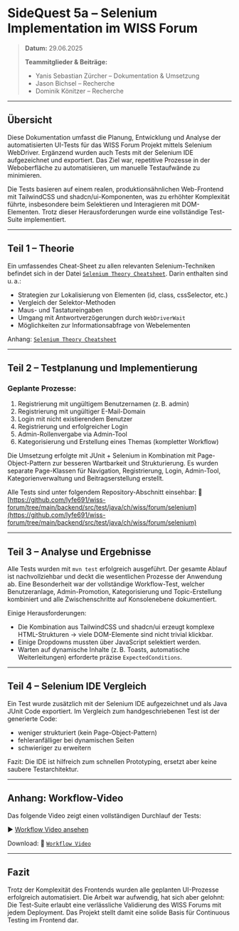 # SideQuest 5a – Selenium Implementation im WISS Forum

> **Datum:** 29.06.2025
>
> **Teammitglieder & Beiträge:**
>
> * Yanis Sebastian Zürcher – Dokumentation & Umsetzung
> * Jason Bichsel – Recherche
> * Dominik Könitzer – Recherche

---

## Übersicht

Diese Dokumentation umfasst die Planung, Entwicklung und Analyse der automatisierten UI-Tests für das WISS Forum Projekt mittels Selenium WebDriver. Ergänzend wurden auch Tests mit der Selenium IDE aufgezeichnet und exportiert. Das Ziel war, repetitive Prozesse in der Weboberfläche zu automatisieren, um manuelle Testaufwände zu minimieren.

Die Tests basieren auf einem realen, produktionsähnlichen Web-Frontend mit TailwindCSS und shadcn/ui-Komponenten, was zu erhöhter Komplexität führte, insbesondere beim Selektieren und Interagieren mit DOM-Elementen. Trotz dieser Herausforderungen wurde eine vollständige Test-Suite implementiert.

---

## Teil 1 – Theorie

Ein umfassendes Cheat-Sheet zu allen relevanten Selenium-Techniken befindet sich in der Datei [`Selenium Theory Cheatsheet`](./assets/cheatsheet.md). Darin enthalten sind u. a.:

* Strategien zur Lokalisierung von Elementen (id, class, cssSelector, etc.)
* Vergleich der Selektor-Methoden
* Maus- und Tastatureingaben
* Umgang mit Antwortverzögerungen durch `WebDriverWait`
* Möglichkeiten zur Informationsabfrage von Webelementen

Anhang: [`Selenium Theory Cheatsheet`](./assets/cheatsheet.md)

---

## Teil 2 – Testplanung und Implementierung

### Geplante Prozesse:

1. Registrierung mit ungültigem Benutzernamen (z. B. admin)
2. Registrierung mit ungültiger E-Mail-Domain
3. Login mit nicht existierendem Benutzer
4. Registrierung und erfolgreicher Login
5. Admin-Rollenvergabe via Admin-Tool
6. Kategorisierung und Erstellung eines Themas (kompletter Workflow)

Die Umsetzung erfolgte mit JUnit + Selenium in Kombination mit Page-Object-Pattern zur besseren Wartbarkeit und Strukturierung. Es wurden separate Page-Klassen für Navigation, Registrierung, Login, Admin-Tool, Kategorienverwaltung und Beitragserstellung erstellt.

Alle Tests sind unter folgendem Repository-Abschnitt einsehbar:
🔗 [https://github.com/lyfe691/wiss-forum/tree/main/backend/src/test/java/ch/wiss/forum/selenium](https://github.com/lyfe691/wiss-forum/tree/main/backend/src/test/java/ch/wiss/forum/selenium)

---

## Teil 3 – Analyse und Ergebnisse

Alle Tests wurden mit `mvn test` erfolgreich ausgeführt. Der gesamte Ablauf ist nachvollziehbar und deckt die wesentlichen Prozesse der Anwendung ab. Eine Besonderheit war der vollständige Workflow-Test, welcher Benutzeranlage, Admin-Promotion, Kategorisierung und Topic-Erstellung kombiniert und alle Zwischenschritte auf Konsolenebene dokumentiert.

Einige Herausforderungen:

* Die Kombination aus TailwindCSS und shadcn/ui erzeugt komplexe HTML-Strukturen -> viele DOM-Elemente sind nicht trivial klickbar.
* Einige Dropdowns mussten über JavaScript selektiert werden.
* Warten auf dynamische Inhalte (z. B. Toasts, automatische Weiterleitungen) erforderte präzise `ExpectedConditions`.

---

## Teil 4 – Selenium IDE Vergleich

Ein Test wurde zusätzlich mit der Selenium IDE aufgezeichnet und als Java JUnit Code exportiert. Im Vergleich zum handgeschriebenen Test ist der generierte Code:

* weniger strukturiert (kein Page-Object-Pattern)
* fehleranfälliger bei dynamischen Seiten
* schwieriger zu erweitern

Fazit: Die IDE ist hilfreich zum schnellen Prototyping, ersetzt aber keine saubere Testarchitektur.

---

## Anhang: Workflow-Video

Das folgende Video zeigt einen vollständigen Durchlauf der Tests:


▶️ [Workflow Video ansehen](https://github.com/user-attachments/assets/c86b0d76-172c-4462-8bbb-d21d48d09796)


Download: 🎥 [`Workflow Video`](./assets/videos/s.mp4)

---

## Fazit

Trotz der Komplexität des Frontends wurden alle geplanten UI-Prozesse erfolgreich automatisiert. Die Arbeit war aufwendig, hat sich aber gelohnt: Die Test-Suite erlaubt eine verlässliche Validierung des WISS Forums mit jedem Deployment. Das Projekt stellt damit eine solide Basis für Continuous Testing im Frontend dar.
